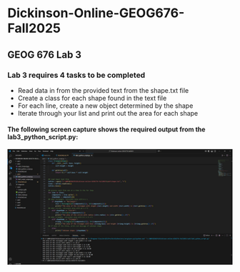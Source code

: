 # Dickinson-Online-GEOG676-Fall2025
## GEOG 676 Lab 3

### Lab 3 requires 4 tasks to be completed

- Read data in from the provided text from the shape.txt file
- Create a class for each shape found in the text file 
- For each line, create a new object determined by the shape 
- Iterate through your list and print out the area for each shape 

#### The following screen capture shows the required output from the lab3_python_script.py:

![Window snap](Lab3_script_output_1.jpg)